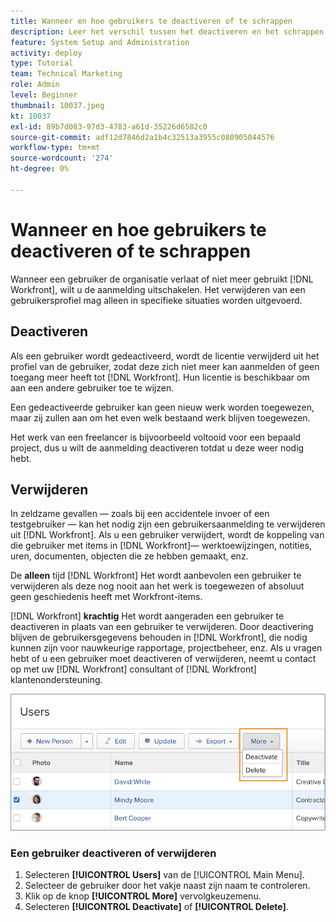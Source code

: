 ```yaml
---
title: Wanneer en hoe gebruikers te deactiveren of te schrappen
description: Leer het verschil tussen het deactiveren en het schrappen van gebruikers. Vervolgens beheert u gebruikersprofielen volgens de behoeften van uw organisatie.
feature: System Setup and Administration
activity: deploy
type: Tutorial
team: Technical Marketing
role: Admin
level: Beginner
thumbnail: 10037.jpeg
kt: 10037
exl-id: 89b7d083-97d3-4783-a61d-35226d6582c0
source-git-commit: adf12d7846d2a1b4c32513a3955c080905044576
workflow-type: tm+mt
source-wordcount: '274'
ht-degree: 0%

---
```


# Wanneer en hoe gebruikers te deactiveren of te schrappen

Wanneer een gebruiker de organisatie verlaat of niet meer gebruikt [!DNL Workfront], wilt u de aanmelding uitschakelen. Het verwijderen van een gebruikersprofiel mag alleen in specifieke situaties worden uitgevoerd.

## Deactiveren

Als een gebruiker wordt gedeactiveerd, wordt de licentie verwijderd uit het profiel van de gebruiker, zodat deze zich niet meer kan aanmelden of geen toegang meer heeft tot [!DNL Workfront]. Hun licentie is beschikbaar om aan een andere gebruiker toe te wijzen.

Een gedeactiveerde gebruiker kan geen nieuw werk worden toegewezen, maar zij zullen aan om het even welk bestaand werk blijven toegewezen.

Het werk van een freelancer is bijvoorbeeld voltooid voor een bepaald project, dus u wilt de aanmelding deactiveren totdat u deze weer nodig hebt.

## Verwijderen

In zeldzame gevallen — zoals bij een accidentele invoer of een testgebruiker — kan het nodig zijn een gebruikersaanmelding te verwijderen uit [!DNL Workfront]. Als u een gebruiker verwijdert, wordt de koppeling van die gebruiker met items in [!DNL Workfront]— werktoewijzingen, notities, uren, documenten, objecten die ze hebben gemaakt, enz.

De **alleen** tijd [!DNL Workfront] Het wordt aanbevolen een gebruiker te verwijderen als deze nog nooit aan het werk is toegewezen of absoluut geen geschiedenis heeft met Workfront-items.

[!DNL Workfront] **krachtig** Het wordt aangeraden een gebruiker te deactiveren in plaats van een gebruiker te verwijderen. Door deactivering blijven de gebruikersgegevens behouden in [!DNL Workfront], die nodig kunnen zijn voor nauwkeurige rapportage, projectbeheer, enz. Als u vragen hebt of u een gebruiker moet deactiveren of verwijderen, neemt u contact op met uw [!DNL Workfront] consultant of [!DNL Workfront] klantenondersteuning.

![Meer menu met opties op [!DNL Users] page](assets/admin-fund-adding-users-11.png)

### Een gebruiker deactiveren of verwijderen

1. Selecteren **[!UICONTROL Users]** van de [!UICONTROL Main Menu].
1. Selecteer de gebruiker door het vakje naast zijn naam te controleren.
1. Klik op de knop **[!UICONTROL More]** vervolgkeuzemenu.
1. Selecteren **[!UICONTROL Deactivate]** of **[!UICONTROL Delete]**.
